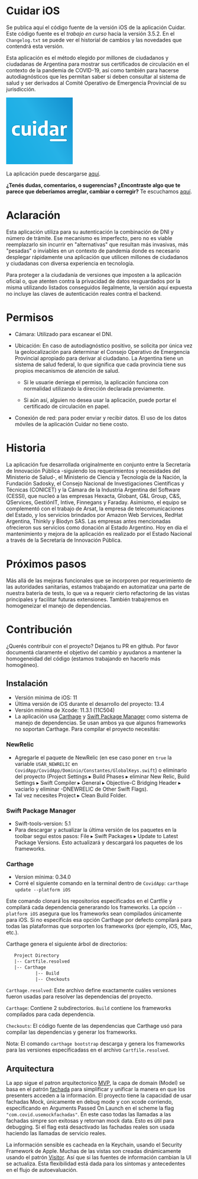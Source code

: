 # Cuidar iOS

Se publica aquí el código fuente de la versión iOS de la aplicación Cuidar. Este código fuente es el *trabajo en curso* hacia la versión 3.5.2. En el `Changelog.txt` se puede ver el historial de cambios y las novedades que contendrá esta versión.

Esta aplicación es el método elegido por millones de ciudadanos y ciudadanas de Argentina para mostrar sus certificados de circulación en el contexto de la pandemia de COVID-19, así como también para hacerse autodiagnósticos que les permitan saber si deben consultar al sistema de salud y ser derivados al Comité Operativo de Emergencia Provincial de su jurisdicción.

![Aplicación Cuidar](/CovidApp/CovidApp/Assets.xcassets/AppIcon.appiconset/Icon-180.png)

La aplicación puede descargarse [aquí](https://www.argentina.gob.ar/aplicaciones/coronavirus).

**¿Tenés dudas, comentarios, o sugerencias? ¿Encontraste algo que te parece que deberíamos arreglar, cambiar o corregir?** Te escuchamos [aquí](https://www.argentina.gob.ar/aplicaciones/coronavirus/contanos-sobre-la-app-cuidar-covid-19).

# Aclaración

Esta aplicación utiliza para su autenticación la combinación de DNI y número de trámite. Ese mecanismo es imperfecto, pero no es viable reemplazarlo sin incurrir en "alternativas" que resultan más invasivas, más "pesadas" o inviables en un contexto de pandemia donde es necesario desplegar rápidamente una aplicación que utilicen millones de ciudadanos y ciudadanas con diversa experiencia en tecnología.

Para proteger a la ciudadanía de versiones que imposten a la aplicación oficial o, que atenten contra la privacidad de datos resguardados por la misma utilizando listados conseguidos ilegalmente, la versión aquí expuesta no incluye las claves de autenticación reales contra el backend.

# Permisos

* Cámara: Utilizado para escanear el DNI.

* Ubicación: En caso de autodiagnóstico positivo, se solicita por única vez la geolocalización para determinar el Consejo Operativo de Emergencia Provincial apropiado para derivar al ciudadano. La Argentina tiene un sistema de salud federal, lo que significa que cada provincia tiene sus propios mecanismos de atención de salud.

    * Si le usuarie deniega el permiso, la aplicación funciona con normalidad utilizando la dirección declarada previamente.

    * Si aún así, alguien no desea usar la aplicación, puede portar el certificado de circulación en papel.

* Conexión de red: para poder enviar y recibir datos. El uso de los datos móviles de la aplicación Cuidar no tiene costo.

# Historia

La aplicación fue desarrollada originalmente en conjunto entre la Secretaría de Innovación Pública -siguiendo los requerimientos y necesidades del Ministerio de Salud-, el Ministerio de Ciencia y Tecnología de la Nación, la Fundación Sadosky, el Consejo Nacional de Investigaciones Científicas y Técnicas (CONICET) y la Cámara de la Industria Argentina del Software (CESSI), que nucleó a las empresas Hexacta, Globant, G&L Group, C&S, QServices, GestiónIT, Intive, Finnegans y Faraday. Asimismo, el equipo se complementó con el trabajo de Arsat, la empresa de telecomunicaciones del Estado, y los servicios brindados por Amazon Web Services, RedHat Argentina, Thinkly y Biodyn SAS. Las empresas antes mencionadas ofrecieron sus servicios como donación al Estado Argentino. Hoy en día el mantenimiento y mejora de la aplicación es realizado por el Estado Nacional a través de la Secretaría de Innovación Pública.

# Próximos pasos

Más allá de las mejoras funcionales que se incorporen por requerimiento de las autoridades sanitarias, estamos trabajando en automatizar una parte de nuestra batería de tests, lo que va a requerir cierto refactoring de las vistas principales y facilitar futuras extensiones. También trabajremos en homogeneizar el manejo de dependencias.

# Contribución

¿Querés contribuir con el proyecto? Dejanos tu PR en github. Por favor documentá claramente el objetivo del cambio y ayudanos a mantener la homogeneidad del código (estamos trabajando en hacerlo más homogéneo).

## Instalación

* Versión mínima de iOS: 11
* Última versión de iOS durante el desarrollo del proyecto: 13.4
* Versión mínima de Xcode: 11.3.1 (11C504)
* La aplicación usa [Carthage](https://github.com/Carthage/Carthage) y [Swift Package Manager](https://swift.org/package-manager/) como sistema de manejo de dependencias. Se usan ambos ya que algunos frameworks no soportan Carthage. Para compilar el proyecto necesitás:

### NewRelic 

* Agregarle el paquete de NewRelic (en ese caso poner en `true` la variable `USAR_NEWRELIC` en `CovidApp/CovidApp/Dominio/Constantes/GlobalKeys.swift`) o eliminarlo del proyecto (Project Settings ▸ Build Phases ▸ eliminar New Relic, Build Settings ▸ Swift Compiler ▸ General ▸ Objective-C Bridging Header ▸ vaciarlo y eliminar -DNEWRELIC de Other Swift Flags).
* Tal vez necesites Project ▸ Clean Build Folder.

### Swift Package Manager
* Swift-tools-version: 5.1
* Para descargar y actualizar la última versión de los paquetes en la toolbar seguí estos pasos:
File ▸ Swift Packages ▸ Update to Latest Package Versions. Esto actualizará y descargará los paquetes de los frameworks.

### Carthage
* Version mínima: 0.34.0
* Corré el siguiente comando en la terminal dentro de `CovidApp`: `carthage update --platform iOS`

Este comando clonará los repositorios especificados en el Cartfile y compilará cada dependencia generarando los frameworks. La opción `--platform iOS` asegura que los frameworks sean compilados únicamente para iOS. Si no especificás esa opción Carthage por defecto compilará para todas las plataformas que sorporten los frameworks (por ejemplo, iOS, Mac, etc.).

Carthage genera el siguiente árbol de directorios:

       Project Directory
       |-- Cartfile.resolved
       |-- Carthage
               |-- Build
               |-- Checkouts
        
`Carthage.resolved`: Este archivo define exactamente cuáles versiones fueron usadas para resolver las dependencias del proyecto.

`Carthage`: Contiene 2 subdirectorios. `Build` contiene los frameworks compilados para cada dependencia.

`Checkouts`: El código fuente de las dependencias que Carthage usó para compilar las dependencias y generar los frameworks.

Nota: El comando `carthage bootstrap` descarga y genera los frameworks para las versiones especificadass en el archivo `Cartfile.resolved`.

## Arquitectura

La app sigue el patron arquitectonico [MVP](https://en.wikipedia.org/wiki/Model–view–presenter), la capa de domain (Model) se basa en el patrón [fachada](https://en.wikipedia.org/wiki/Facade_pattern) para simplificar y unificar la manera en que los presenters acceden a la información. El proyecto tiene la capacidad de usar fachadas Mock, únicamente en debug mode y con xcode corriendo, especificando en Arguments Passed On Launch en el scheme la flag  `"com.covid.usemockfachadas"`. En este caso todas las llamadas a las fachadas simpre son exitosas y retornan mock data. Esto es útil para debugging. Si el flag está desactivado las fachadas reales son usada haciendo las llamadas de servicio reales.

La información sensible es cacheada en la Keychain, usando el Security Framework de Apple. Muchas de las vistas son creadas dinámicamente usando el patrón [Visitor](https://en.wikipedia.org/wiki/Visitor_pattern). Así que si las fuentes de información cambian la UI se actualiza. Esta flexibilidad está dada para los síntomas y antecedentes en el flujo de autoevaluación.
